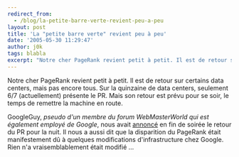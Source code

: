 ```yaml
---
redirect_from:
  - /blog/la-petite-barre-verte-revient-peu-a-peu
layout: post
title: 'La "petite barre verte" revient peu à peu'
date: '2005-05-30 11:29:47'
author: j0k
tags: blabla
excerpt: "Notre cher PageRank revient petit à petit. Il est de retour sur certains data centers, mais pas encore tous.   Sur la quinzaine de data centers, seulement 6/7 (actuellement) présente le PR. Mais son retour est prévu pour se soir, le temps de remettre la machine en route.  \n  \nGoogleGuy, *pseudo d'un membre du forum WebMasterWorld qui est également employé      …"
---
```


Notre cher PageRank revient petit à petit. Il est de retour sur certains data centers, mais pas encore tous.   Sur la quinzaine de data centers, seulement 6/7 (actuellement) présente le PR. Mais son retour est prévu pour se soir, le temps de remettre la machine en route.

GoogleGuy, *pseudo d'un membre du forum WebMasterWorld qui est également employé de Google*, nous avait [annoncé](http://www.webmasterworld.com/forum80/934-37-10.htm) en fin de soirée le retour du PR pour la nuit. Il nous a aussi dit que la disparition du PageRank était manifestement  dû à quelques modifications d'infrastructure chez Google. Rien n'a vraisemblablement était modifié ...
